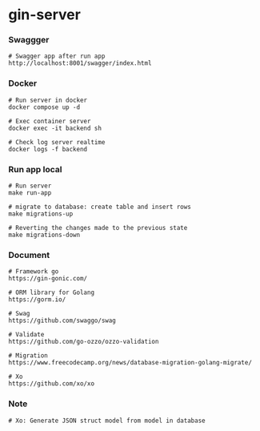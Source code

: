 # gin-server

### Swaggger

```shell
# Swagger app after run app
http://localhost:8001/swagger/index.html
```

### Docker

```shell
# Run server in docker
docker compose up -d

# Exec container server
docker exec -it backend sh

# Check log server realtime
docker logs -f backend
```

### Run app local

```shell
# Run server
make run-app

# migrate to database: create table and insert rows
make migrations-up

# Reverting the changes made to the previous state
make migrations-down
```

### Document

```shell
# Framework go
https://gin-gonic.com/

# ORM library for Golang
https://gorm.io/

# Swag
https://github.com/swaggo/swag

# Validate
https://github.com/go-ozzo/ozzo-validation

# Migration
https://www.freecodecamp.org/news/database-migration-golang-migrate/

# Xo
https://github.com/xo/xo
```


### Note
```shell
# Xo: Generate JSON struct model from model in database

```


